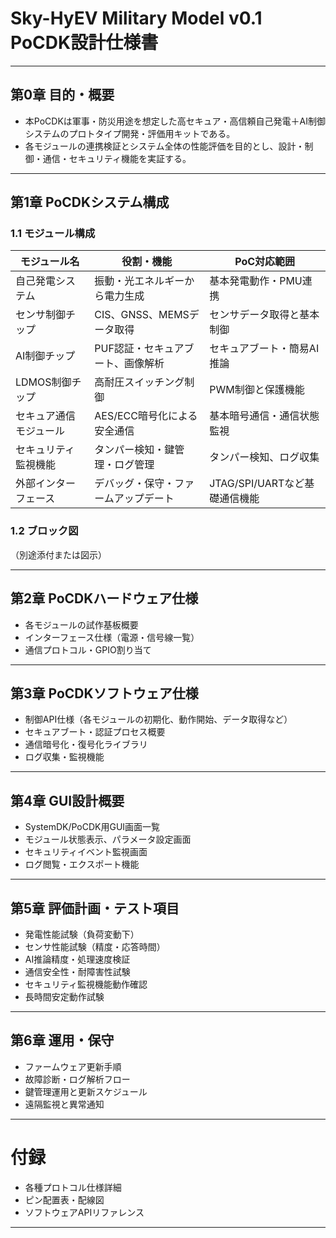 # Sky-HyEV Military Model v0.1 PoCDK設計仕様書

---

## 第0章 目的・概要
- 本PoCDKは軍事・防災用途を想定した高セキュア・高信頼自己発電＋AI制御システムのプロトタイプ開発・評価用キットである。  
- 各モジュールの連携検証とシステム全体の性能評価を目的とし、設計・制御・通信・セキュリティ機能を実証する。  

---

## 第1章 PoCDKシステム構成

### 1.1 モジュール構成
| モジュール名           | 役割・機能                           | PoC対応範囲                         |
|------------------------|------------------------------------|-----------------------------------|
| 自己発電システム       | 振動・光エネルギーから電力生成       | 基本発電動作・PMU連携             |
| センサ制御チップ       | CIS、GNSS、MEMSデータ取得           | センサデータ取得と基本制御         |
| AI制御チップ           | PUF認証・セキュアブート、画像解析   | セキュアブート・簡易AI推論        |
| LDMOS制御チップ       | 高耐圧スイッチング制御               | PWM制御と保護機能                  |
| セキュア通信モジュール | AES/ECC暗号化による安全通信           | 基本暗号通信・通信状態監視         |
| セキュリティ監視機能   | タンパー検知・鍵管理・ログ管理       | タンパー検知、ログ収集             |
| 外部インターフェース   | デバッグ・保守・ファームアップデート | JTAG/SPI/UARTなど基礎通信機能      |

### 1.2 ブロック図
（別途添付または図示）

---

## 第2章 PoCDKハードウェア仕様

- 各モジュールの試作基板概要  
- インターフェース仕様（電源・信号線一覧）  
- 通信プロトコル・GPIO割り当て  

---

## 第3章 PoCDKソフトウェア仕様

- 制御API仕様（各モジュールの初期化、動作開始、データ取得など）  
- セキュアブート・認証プロセス概要  
- 通信暗号化・復号化ライブラリ  
- ログ収集・監視機能  

---

## 第4章 GUI設計概要

- SystemDK/PoCDK用GUI画面一覧  
- モジュール状態表示、パラメータ設定画面  
- セキュリティイベント監視画面  
- ログ閲覧・エクスポート機能  

---

## 第5章 評価計画・テスト項目

- 発電性能試験（負荷変動下）  
- センサ性能試験（精度・応答時間）  
- AI推論精度・処理速度検証  
- 通信安全性・耐障害性試験  
- セキュリティ監視機能動作確認  
- 長時間安定動作試験  

---

## 第6章 運用・保守

- ファームウェア更新手順  
- 故障診断・ログ解析フロー  
- 鍵管理運用と更新スケジュール  
- 遠隔監視と異常通知  

---

# 付録

- 各種プロトコル仕様詳細  
- ピン配置表・配線図  
- ソフトウェアAPIリファレンス  

---
